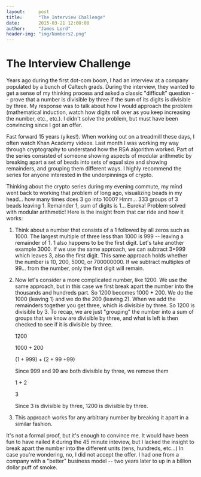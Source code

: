 ```yaml
---
layout:     post
title:      "The Interview Challenge"
date:       2015-03-21 12:00:00
author:     "James Lord"
header-img: "img/Numbers2.png"
---
```


The Interview Challenge
=============

Years ago during the first dot-com boom, I had an interview at a company populated by a bunch of Caltech grads.  During the interview, they wanted to get a sense of my thinking process and asked a classic "difficult" question -- prove that a number is divisible by three if the sum of its digits is divisible by three.  My response was to talk about how I would approach the problem (mathematical induction, watch how digits roll over as you keep increasing the number, etc., etc.).   I didn't solve the problem, but must have been convincing since I got an offer.

Fast forward 15 years (yikes!).  When working out on a treadmill these days, I often watch Khan Academy videos.  Last month I was working my way through cryptography to understand how the RSA algorithm worked.  Part of the series consisted of someone showing aspects of modular arithmetic by breaking apart a set of beads into sets of equal size and showing remainders, and grouping them different ways.  I highly recommend the series for anyone interested in the underpinnings of crypto.

Thinking about the crypto series during my evening commute,  my mind went back to working that problem of long ago, visualizing beads in my head...  how many times does 3 go into 1000?  Hmm...  333 groups of 3 beads leaving 1. Remainder 1, sum of digits is 1...  Eureka!  Problem solved with modular arithmetic!  Here is the insight from that car ride and how it works:

1. Think about a number that consists of a 1 followed by all zeros such as 1000.  The largest multiple of three less than 1000 is 999 -- leaving a remainder of 1.  1 also happens to be the first digit.  Let's take another example 3000.  If we use the same approach, we can subtract 3*999 which leaves 3, also the first digit.  This same approach holds whether the number is 10, 200, 5000, or 700000000.  If we subtract multiples of 99... from the number, only the first digit will remain.

2. Now let's consider a more complicated number, like 1200.  We use the same approach, but in this case we first break apart the number into the thousands and hundreds part.  So 1200 becomes 1000 + 200.  We do the 1000 (leaving 1) and we do the 200 (leaving 2).  When we add the remainders together you get three, which is divisible by three.  So 1200 is divisible by 3.  To recap, we are just "grouping"  the number into a sum of groups that we know are divisible by three, and what is left is then checked to see if it is divisible by three.

	1200

	1000 + 200

	(1 + 999) + (2 + 99 +99)
	
	Since 999 and 99 are both divisible by three, we remove them

	1 + 2

	3

	Since 3 is divisible by three, 1200 is divisible by three.

3. This approach works for any arbitrary number by breaking it apart in a similar fashion.

It's not a formal proof, but it's enough to convince me.  It would have been fun to have nailed it during the 45 minute inteview, but I lacked the insight to break apart the number into the different units (tens, hundreds, etc...)  In case you're wondering, no, I did not accept the offer.  I had one from a company with a "better" business model -- two years later to up in a billion dollar puff of smoke.  